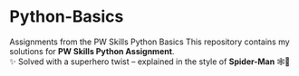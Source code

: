 # Python-Basics
Assignments from the PW Skills Python Basics 
This repository contains my solutions for **PW Skills Python Assignment**.  
✨ Solved with a superhero twist – explained in the style of **Spider-Man** 🕸️🗽
